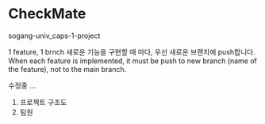 # CheckMate
sogang-univ_caps-1-project

1 feature, 1 brnch
새로운 기능을 구현할 때 마다, 우선 새로운 브랜치에 push합니다. <br>
When each feature is implemented, it must be push to new branch (name of the feature), not to the main branch. <br>


수정중 ... <br>
1. 프로젝트 구조도 <br>
2. 팀원 <br>
